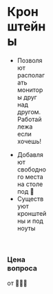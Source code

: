 <div class="image first" v-if="$clicks <= 1" />
<div class="image second" v-if="$clicks > 1" />

<div class="content">

# Кронштейны

- Позволяют располагать мониторы друг над другом. Работай лежа если хочешь!
<v-clicks>

- Добавляют свободного места на столе<br> под 🍺
- Существуют кронштейны и под ноуты

</v-clicks>

<v-click>

<br>

### Цена вопроса

от 🍺🍺🍺

</v-click>

</div>

<style>
.content {
    padding-left: calc(50% + 2em);
}
.image {
    width: 50%;
    position: absolute;
    height: 100%;
    top: 0;
    left: 0;
    &.first {
        background: url('/onkron_G280.png');
        background-size: cover;
    }
    &.second {
        background-image: url('/DSC_0665.webp');
        background-size: cover;
    }
}
</style>
